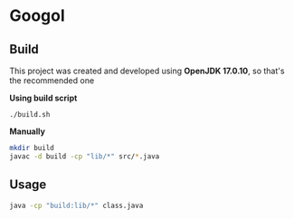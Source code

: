 # Googol

## Build
This project was created and developed using **OpenJDK 17.0.10**, so that's the recommended one

**Using build script**
```shell
./build.sh
```
**Manually**
```sh
mkdir build
javac -d build -cp "lib/*" src/*.java
```

## Usage
```sh
java -cp "build:lib/*" class.java
```
